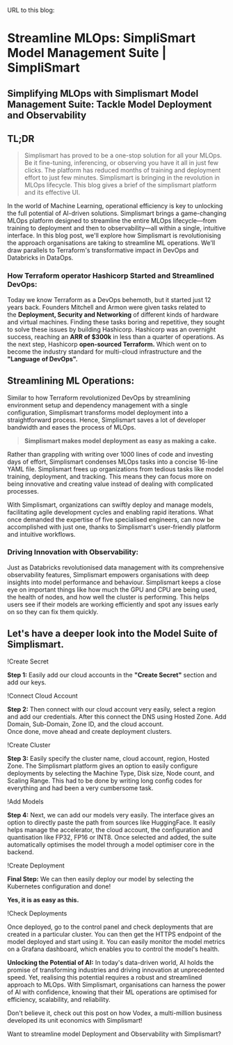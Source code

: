 
URL to this blog: [](https://www.simplismart.ai/blog/simplifying-mlops-with-simplismart-model-management-suite)

# Streamline MLOps: SimpliSmart Model Management Suite | SimpliSmart
Simplifying MLOps with Simplismart Model Management Suite: Tackle Model Deployment and Observability
----------------------------------------------------------------------------------------------------

TL;DR
-----

> Simplismart has proved to be a one-stop solution for all your MLOps. Be it fine-tuning, inferencing, or observing you have it all in just few clicks. The platform has reduced months of training and deployment effort to just few minutes. Simplismart is bringing in the revolution in MLOps lifecycle. This blog gives a brief of the simplismart platform and its effective UI. 

In the world of Machine Learning, operational efficiency is key to unlocking the full potential of AI-driven solutions. Simplismart brings a game-changing MLOps platform designed to streamline the entire MLOps lifecycle—from training to deployment and then to observability—all within a single, intuitive interface. In this blog post, we'll explore how Simplismart is revolutionising the approach organisations are taking to streamline ML operations. We'll draw parallels to Terraform's transformative impact in DevOps and Databricks in DataOps.

### How Terraform operator Hashicorp Started and Streamlined DevOps:

Today we know Terraform as a DevOps behemoth, but it started just 12 years back. Founders Mitchell and Armon were given tasks related to the **Deployment, Security and Networking** of different kinds of hardware and virtual machines. Finding these tasks boring and repetitive, they sought to solve these issues by building Hashicorp. Hashicorp was an overnight success, reaching an **ARR of $300k** in less than a quarter of operations. As the next step, Hashicorp **open-sourced Terraform.** Which went on to become the industry standard for multi-cloud infrastructure and the **"Language** **of DevOps".**

Streamlining ML Operations: 
----------------------------

Similar to how Terraform revolutionized DevOps by streamlining environment setup and dependency management with a single configuration, Simplismart transforms model deployment into a straightforward process. Hence, Simplismart saves a lot of developer bandwidth and eases the process of MLOps. 

> **Simplismart makes model deployment as easy as making a cake.**  

Rather than grappling with writing over 1000 lines of code and investing days of effort, Simplismart condenses MLOps tasks into a concise 16-line YAML file. Simplismart frees up organizations from tedious tasks like model training, deployment, and tracking. This means they can focus more on being innovative and creating value instead of dealing with complicated processes.

With Simplismart, organizations can swiftly deploy and manage models, facilitating agile development cycles and enabling rapid iterations. What once demanded the expertise of five specialised engineers, can now be accomplished with just one, thanks to Simplismart's user-friendly platform and intuitive workflows.

### Driving Innovation with Observability: 

Just as Databricks revolutionised data management with its comprehensive observability features, Simplismart empowers organisations with deep insights into model performance and behaviour. Simplismart keeps a close eye on important things like how much the GPU and CPU are being used, the health of nodes, and how well the cluster is performing. This helps users see if their models are working efficiently and spot any issues early on so they can fix them quickly.

Let's have a deeper look into the Model Suite of Simplismart.
-------------------------------------------------------------

!Create Secret

**Step 1:** Easily add our cloud accounts in the **"Create Secret"** section and add our keys.

!Connect Cloud Account

**Step 2:** Then connect with our cloud account very easily, select a region and add our credentials. After this connect the DNS using Hosted Zone. Add Domain, Sub-Domain, Zone ID, and the cloud account.  
Once done, move ahead and create deployment clusters.

!Create Cluster

**Step 3:** Easily specify the cluster name, cloud account, region, Hosted Zone. The Simplismart platform gives an option to easily configure deployments by selecting the Machine Type, Disk size, Node count, and Scaling Range. This had to be done by writing long config codes for everything and had been a very cumbersome task.  

!Add Models

**Step 4:** Next, we can add our models very easily. The interface gives an option to directly paste the path from sources like HuggingFace. It easily helps manage the accelerator, the cloud account, the configuration and quantisation like FP32, FP16 or INT8. Once selected and added, the suite automatically optimises the model through a model optimiser core in the backend.

!Create Deployment

**Final Step:** We can then easily deploy our model by selecting the Kubernetes configuration and done! 

**Yes, it is as easy as this.**

!Check Deployments

Once deployed, go to the control panel and check deployments that are created in a particular cluster. You can then get the HTTPS endpoint of the model deployed and start using it. You can easily monitor the model metrics on a Grafana dashboard, which enables you to control the model's health. 

**Unlocking the Potential of AI:** In today's data-driven world, AI holds the promise of transforming industries and driving innovation at unprecedented speed. Yet, realising this potential requires a robust and streamlined approach to MLOps. With Simplismart, organisations can harness the power of AI with confidence, knowing that their ML operations are optimised for efficiency, scalability, and reliability.

Don't believe it, check out this post on how Vodex, a multi-million business developed its unit economics with Simplismart!  

Want to streamline model Deployment and Observability with Simplismart?